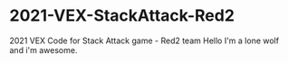 # 2021-VEX-StackAttack-Red2
2021 VEX Code for Stack Attack game - Red2 team
Hello I'm a lone wolf and i'm awesome.